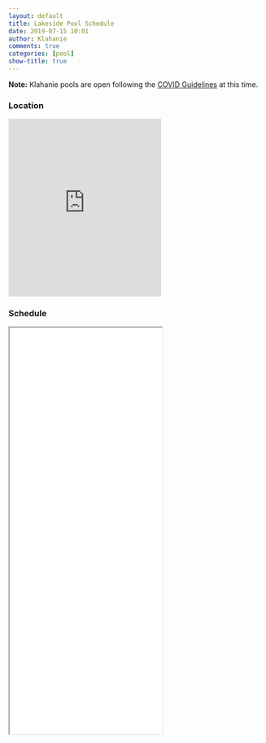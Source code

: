 ```yaml
---
layout: default
title: Lakeside Pool Schedule
date: 2019-07-15 10:01
author: Klahanie
comments: true
categories: [pool]
show-title: true
---
```



<div class="alert alert-info">
  <b>Note:</b> Klahanie pools are open following the <a href="covid-guidelines.html">COVID Guidelines</a> at this time. 
</div>

### Location

<div class="img-fluid img-thumbnail mb-4">
  <iframe class="w-100" style="height:350px;" id="gmap_canvas" src="https://maps.google.com/maps?q=lakeside%20pool%20klahanie&t=k&z=19&ie=UTF8&iwloc=&output=embed" frameborder="0" scrolling="no" marginheight="0" marginwidth="0"></iframe>
</div>

### Schedule

<iframe class="w-100" style="height:800px;" src="{{site.url}}/images/Lakeside Schedule.pdf"></iframe>
